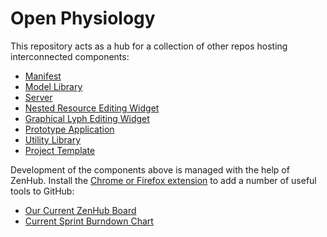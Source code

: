 # Open Physiology

This repository acts as a hub for a collection of other repos hosting interconnected components:

* [Manifest](https://github.com/open-physiology/open-physiology-manifest)
* [Model Library](https://github.com/open-physiology/open-physiology-model)
* [Server](https://github.com/open-physiology/lyph-server)
* [Nested Resource Editing Widget](https://github.com/open-physiology/nested-resource-editor)
* [Graphical Lyph Editing Widget](https://github.com/open-physiology/lyph-edit-widget)
* [Prototype Application](https://github.com/open-physiology/prototype-application)
* [Utility Library](https://github.com/open-physiology/utilities)
* [Project Template](https://github.com/open-physiology/project-template)

Development of the components above is managed with the help of ZenHub. Install the [Chrome or Firefox extension](https://www.zenhub.com) to add a number of useful tools to GitHub:

* [Our Current ZenHub Board](https://github.com/open-physiology/open-physiology#boards?labels:not=epic&repos=65717324,40669551,83999352,83989718,83999711,60700954,87940788,84000562,87364064)
* [Current Sprint Burndown Chart](https://github.com/open-physiology/open-physiology#reports?report=burndown&selectedPipelines=58bc5038a24e37a60b3d636b)
